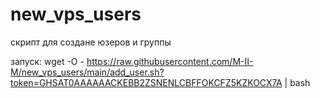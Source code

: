 # new_vps_users
скрипт для создане юзеров и группы


запуск:
wget -O - https://raw.githubusercontent.com/M-II-M/new_vps_users/main/add_user.sh?token=GHSAT0AAAAAACKEBB2ZSNENLCBFFOKCFZ5KZKOCX7A | bash
